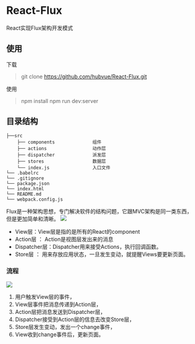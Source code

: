 # React-Flux
React实现Flux架构开发模式
## 使用
下载
> git clone https://github.com/hubvue/React-Flux.git

使用
> npm install
> npm run dev:server


## 目录结构
```
├──src
    ├── components              组件
    ├── actions                 动作层
    ├── dispatcher              派发层
    ├── stores                  数据层
    └── index.js                入口文件
└── .babelrc               
└── .gitignore              
└── package.json 
└── index.html 
└── README.md                  
└── webpack.config.js  
``` 
Flux是一种架构思想，专门解决软件的结构问题，它跟MVC架构是同一类东西，但是更加简单和清晰。
![](https://user-gold-cdn.xitu.io/2019/3/25/169b4d6a56ee3b0c?w=602&h=174&f=png&s=16756)
- View层：View层是指的是所有的React的component
- Action层 ： Action是视图层发出来的消息
- Dispatcher层：Dispatcher用来接受Actions，执行回调函数。
- Store层 ： 用来存放应用状态，一旦发生变动，就提醒Views要更新页面。

### 流程

![](https://user-gold-cdn.xitu.io/2019/3/25/169b4e67567b69db?w=492&h=366&f=png&s=96241)
1. 用户触发View层的事件，
2. View层事件把消息传递到Action层，
3. Action层把消息发送到Dispatcher层，
4. Dispatcher接受到Action层的信息去改变Store层，
5. Store层发生变动，发出一个change事件，
6. View收到change事件后，更新页面。
